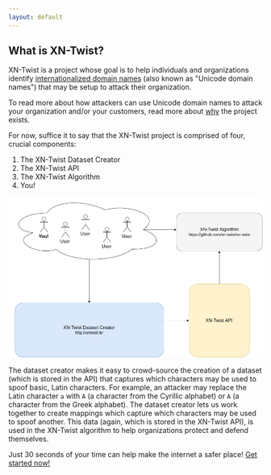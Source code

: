 ```yaml
---
layout: default
---
```


## What is XN-Twist?

XN-Twist is a project whose goal is to help individuals and organizations identify [internationalized domain names](https://wikipedia.org/wiki/Internationalized_domain_name) (also known as "Unicode domain names") that may be setup to attack their organization.

To read more about how attackers can use Unicode domain names to attack your organization and/or your customers, read more about [why](why) the project exists.

For now, suffice it to say that the XN-Twist project is comprised of four, crucial components:

1. The  XN-Twist Dataset Creator
2. The XN-Twist API
3. The XN-Twist Algorithm
4. You!

![XN-Twist Outline](xn-twist.png)

The dataset creator makes it easy to crowd-source the creation of a dataset (which is stored in the API) that captures which characters may be used to spoof basic, Latin characters. For example, an attacker may replace the Latin character `a` with `А` (a character from the Cyrillic alphabet) or `Α` (a character from the Greek alphabet). The dataset creator lets us work together to create mappings which capture which characters may be used to spoof another. This data (again, which is stored in the XN-Twist API), is used in the XN-Twist algorithm to help organizations protect and defend themselves.

Just 30 seconds of your time can help make the internet a safer place! [Get started now!](http://xntwist.tk)
